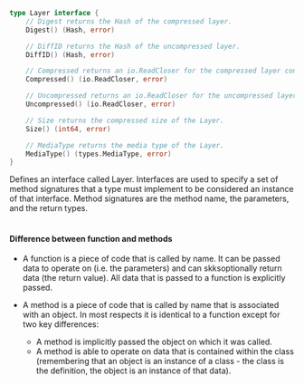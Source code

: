 ```go
type Layer interface {
	// Digest returns the Hash of the compressed layer.
	Digest() (Hash, error)

	// DiffID returns the Hash of the uncompressed layer.
	DiffID() (Hash, error)

	// Compressed returns an io.ReadCloser for the compressed layer contents.
	Compressed() (io.ReadCloser, error)

	// Uncompressed returns an io.ReadCloser for the uncompressed layer contents.
	Uncompressed() (io.ReadCloser, error)

	// Size returns the compressed size of the Layer.
	Size() (int64, error)

	// MediaType returns the media type of the Layer.
	MediaType() (types.MediaType, error)
}
```
Defines an interface called Layer.
Interfaces are used to specify a set of method signatures that a type must implement to be considered an instance of that interface.
Method signatures are the method name, the parameters, and the return types.
<br><br>

#### Difference between function and methods

- A function is a piece of code that is called by name. It can be passed data to operate on (i.e. the parameters) and can skksoptionally return data (the return value). All data that is passed to a function is explicitly passed.

- A method is a piece of code that is called by name that is associated with an object. In most respects it is identical to a function except for two key differences:
  - A method is implicitly passed the object on which it was called.
  - A method is able to operate on data that is contained within the class (remembering that an object is an instance of a class - the class is the definition, the object is an instance of that data).

